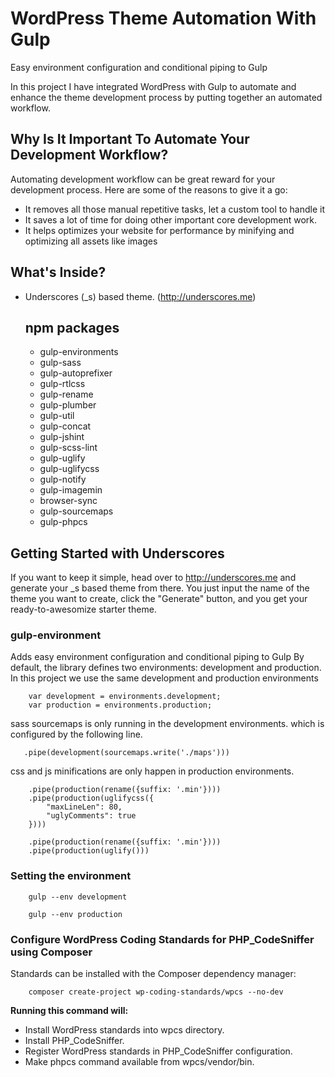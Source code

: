 WordPress Theme Automation With Gulp
====================================
Easy environment configuration and conditional piping to Gulp

In this project I have integrated WordPress with Gulp to automate and enhance the theme development process by putting together an automated workflow.

Why Is It Important To Automate Your Development Workflow?
----------------------
Automating development workflow can be great reward for your development process. Here are some of the reasons to give it a go:

* It removes all those manual repetitive tasks, let a custom tool to handle it
* It saves a lot of time for doing other important core development work.
* It helps optimizes your website for performance by minifying and optimizing all assets like images

What's Inside?
--------------

* Underscores (_s) based theme. (http://underscores.me)

    npm packages
    -
    * gulp-environments
    * gulp-sass
    * gulp-autoprefixer
    * gulp-rtlcss
    * gulp-rename
    * gulp-plumber
    * gulp-util
    * gulp-concat
    * gulp-jshint
    * gulp-scss-lint
    * gulp-uglify
    * gulp-uglifycss
    * gulp-notify
    * gulp-imagemin
    * browser-sync
    * gulp-sourcemaps
    * gulp-phpcs

Getting Started with Underscores
---
If you want to keep it simple, head over to http://underscores.me and generate your _s based theme from there. You just input the name of the theme you want to create, click the "Generate" button, and you get your ready-to-awesomize starter theme.

### gulp-environment
Adds easy environment configuration and conditional piping to Gulp
By default, the library defines two environments: development and production.
In this project we use the same development and production environments 
```
    var development = environments.development;
    var production = environments.production;
```

sass sourcemaps is only running in the development environments. which is configured by the following line.
```   
   .pipe(development(sourcemaps.write('./maps')))
```

css and js minifications are only happen in production environments.
```
    .pipe(production(rename({suffix: '.min'})))
    .pipe(production(uglifycss({
        "maxLineLen": 80,
        "uglyComments": true
    })))
```
```
    .pipe(production(rename({suffix: '.min'})))
    .pipe(production(uglify()))
```

### Setting the environment
```
    gulp --env development
```
```
    gulp --env production
```

### Configure WordPress Coding Standards for PHP_CodeSniffer using Composer

Standards can be installed with the Composer dependency manager:
```
    composer create-project wp-coding-standards/wpcs --no-dev
```
**Running this command will:**

* Install WordPress standards into wpcs directory.
* Install PHP_CodeSniffer.
* Register WordPress standards in PHP_CodeSniffer configuration.
* Make phpcs command available from wpcs/vendor/bin.